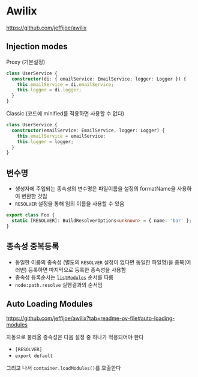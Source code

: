 # Awilix

<https://github.com/jeffijoe/awilix>

## Injection modes

Proxy (기본설정)

```ts
class UserService {
  constructor(di: { emailService: EmailService; logger: Logger }) {
    this.emailService = di.emailService;
    this.logger = di.logger;
  }
}
```

Classic (코드에 minified를 적용하면 사용할 수 없다)

```ts
class UserService {
  constructor(emailService: EmailService, logger: Logger) {
    this.emailService = emailService;
    this.logger = logger;
  }
}
```

## 변수명

- 생성자에 주입되는 종속성의 변수명은 파일이름을 설정의 formatName을 사용하여 변환한 것임
- `RESOLVER` 설정을 통해 임의 이름을 사용할 수 있음

```ts
export class Foo {
  static [RESOLVER]: BuildResolverOptions<unknown> = { name: 'bar' };
}
```

## 종속성 중복등록

- 동일한 이름의 종속성 (별도의 `RESOLVER` 설정이 없다면 동일한 파일명)을 중복(여러번) 등록하면 마지막으로 등록한 종속성을 사용함
- 종속성 등록순서는 [`listModules`](https://github.com/jeffijoe/awilix/blob/master/src/load-modules.ts#L107) 순서를 따름
- `node:path.resolve` 실행결과의 순서임

## Auto Loading Modules

<https://github.com/jeffijoe/awilix?tab=readme-ov-file#auto-loading-modules>

자동으로 불러올 종속성은 다음 설정 중 하나가 적용되어야 한다

- `[RESOLVER]`
- `export default`

그리고 나서 `container.loadModules()`를 호출한다
